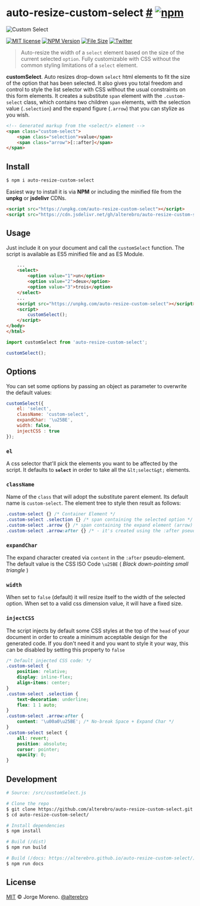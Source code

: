 # auto-resize-custom-select [#](https://alterebro.github.io/auto-resize-custom-select/) [![npm](https://img.shields.io/npm/v/auto-resize-custom-select.svg?label=&color=24292e)](https://github.com/alterebro/auto-resize-custom-select/releases/latest)

![Custom Select](https://alterebro.github.io/auto-resize-custom-select/custom-select-dark.png "customSelect")

[![MIT license](https://img.shields.io/github/license/alterebro/auto-resize-custom-select.svg)](https://github.com/alterebro/auto-resize-custom-select/blob/main/LICENSE) [![NPM Version](https://img.shields.io/npm/v/auto-resize-custom-select.svg)](https://www.npmjs.com/package/auto-resize-custom-select) [![File Size](https://img.shields.io/github/size/alterebro/auto-resize-custom-select/dist/customSelect.min.js.svg)](https://github.com/alterebro/auto-resize-custom-select/blob/main/dist/customSelect.min.js) [![Twitter](https://img.shields.io/twitter/follow/alterebro.svg)](https://twitter.com/alterebro)

> Auto-resize the width of a `select` element based on the size of the current selected `option`.
Fully customizable with CSS without the common styling limitations of a `select` element.

**customSelect**. Auto resizes drop-down `select` html elements to fit the size of the option that has been selected. It also gives you total freedom and control to style the list selector with CSS without the usual constraints on this form elements.
It creates a substitute `span` element with the `.custom-select` class, which contains two children `span` elements, with the selection value (`.selection`) and the expand figure (`.arrow`) that you can stylize as you wish.

```html
<!-- Generated markup from the <select/> element -->
<span class="custom-select">
    <span class="selection">value</span>
    <span class="arrow">[::after]</span>
</span>
```

## Install

```sh
$ npm i auto-resize-custom-select
```

Easiest way to install it is via **NPM** or including the minified file from the **unpkg** or **jsdelivr** CDNs.

```html
<script src="https://unpkg.com/auto-resize-custom-select"></script>
<script src="https://cdn.jsdelivr.net/gh/alterebro/auto-resize-custom-select/dist/customSelect.min.js"></script>
```

## Usage

Just include it on your document and call the `customSelect` function. The script is available as ES5 minified file and as ES Module.

```html
    ...
    <select>
        <option value="1">un</option>
        <option value="2">deux</option>
        <option value="3">trois</option>
    </select>
    ...
    <script src="https://unpkg.com/auto-resize-custom-select"></script>
    <script>
        customSelect();
    </script>
</body>
</html>
```

```javascript
import customSelect from 'auto-resize-custom-select';

customSelect();
```

## Options

You can set some options by passing an object as parameter to overwrite the default values:

```javascript
customSelect({
    el: 'select',
    className: 'custom-select',
    expandChar: '\u25BE',
    width: false,
    injectCSS : true
});
```

### `el`

A css selector that'll pick the elements you want to be affected by the script. It defaults to **`select`** in order to take all the `&lt;select&gt;` elements.

### `className`

Name of the `class` that will adopt the substitute parent element. Its default name is `custom-select`. The element tree to style then result as follows:

```css
.custom-select {} /* Container Element */
.custom-select .selection {} /* span containing the selected option */
.custom-select .arrow {} /* span containing the expand element (arrow) */
.custom-select .arrow:after {} /* - it's created using the :after pseudo-element */
```

### `expandChar`

The expand character created via `content` in the `:after` pseudo-element. The default value is the CSS ISO Code `\u25BE` ( _Black down-pointing small triangle_ )

### `width`

When set to `false` (default) it will resize itself to the width of the selected option. When set to a valid css dimension value, it will have a fixed size.

### `injectCSS`

The script injects by default some CSS styles at the top of the `head` of your document in order to create a minimum acceptable design for the generated code. If you don't need it and you want to style it your way, this can be disabled by setting this property to `false`

```css
/* Default injected CSS code: */
.custom-select {
    position: relative;
    display: inline-flex;
    align-items: center;
}
.custom-select .selection {
    text-decoration: underline;
    flex: 1 1 auto;
}
.custom-select .arrow:after {
    content: '\u00a0\u25BE'; /* No-break Space + Expand Char */
}
.custom-select select {
    all: revert;
    position: absolute;
    cursor: pointer;
    opacity: 0;
}
```

## Development

```sh
# Source: /src/customSelect.js

# Clone the repo
$ git clone https://github.com/alterebro/auto-resize-custom-select.git
$ cd auto-resize-custom-select/

# Install dependencies
$ npm install

# Build (/dist)
$ npm run build

# Build (/docs: https://alterebro.github.io/auto-resize-custom-select/)
$ npm run docs
```

## License

[MIT](https://github.com/alterebro/auto-resize-custom-select/blob/main/LICENSE) © Jorge Moreno. [@alterebro](https://twitter.com/alterebro)
